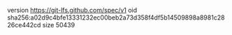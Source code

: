 version https://git-lfs.github.com/spec/v1
oid sha256:a02d9c4bfe13331232ec00beb2a73d358f4df5b14509898a8981c2826ce442cd
size 50439

